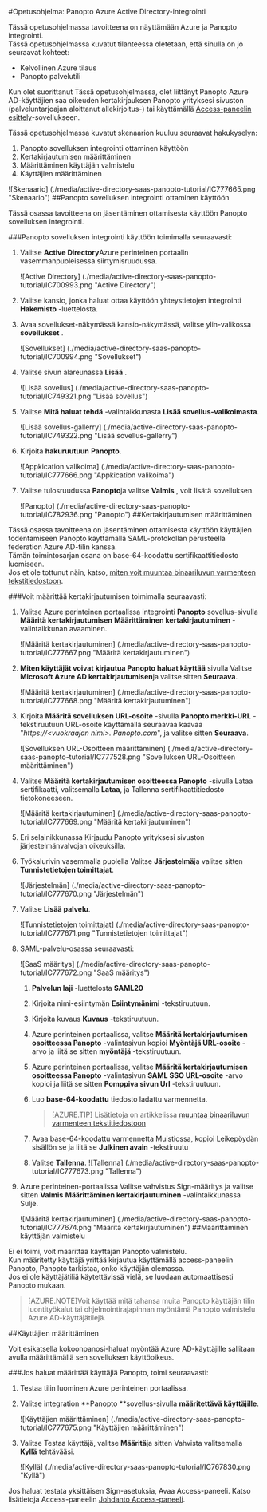 <properties 
    pageTitle="Opetusohjelma: Azure Active Directory-integrointi Panopto | Microsoft Azure" 
    description="Opettele käyttämään Panopto Azure Active Directory-hakemistosta käyttöön kertakirjautumisen, automaattinen valmistelu ja lisää!" 
    services="active-directory" 
    authors="jeevansd"  
    documentationCenter="na" 
    manager="femila"/>
<tags 
    ms.service="active-directory" 
    ms.devlang="na" 
    ms.topic="article" 
    ms.tgt_pltfrm="na" 
    ms.workload="identity" 
    ms.date="09/29/2016" 
    ms.author="jeedes" />

#<a name="tutorial-azure-active-directory-integration-with-panopto"></a>Opetusohjelma: Panopto Azure Active Directory-integrointi
  
Tässä opetusohjelmassa tavoitteena on näyttämään Azure ja Panopto integrointi.  
Tässä opetusohjelmassa kuvatut tilanteessa oletetaan, että sinulla on jo seuraavat kohteet:

-   Kelvollinen Azure tilaus
-   Panopto palvelutili
  
Kun olet suorittanut Tässä opetusohjelmassa, olet liittänyt Panopto Azure AD-käyttäjien saa oikeuden kertakirjauksen Panopto yrityksesi sivuston (palveluntarjoajan aloittanut allekirjoitus-) tai käyttämällä [Access-paneelin esittely](active-directory-saas-access-panel-introduction.md)-sovellukseen.
  
Tässä opetusohjelmassa kuvatut skenaarion kuuluu seuraavat hakukyselyn:

1.  Panopto sovelluksen integrointi ottaminen käyttöön
2.  Kertakirjautumisen määrittäminen
3.  Määrittäminen käyttäjän valmistelu
4.  Käyttäjien määrittäminen

![Skenaario] (./media/active-directory-saas-panopto-tutorial/IC777665.png "Skenaario")
##<a name="enabling-the-application-integration-for-panopto"></a>Panopto sovelluksen integrointi ottaminen käyttöön
  
Tässä osassa tavoitteena on jäsentäminen ottamisesta käyttöön Panopto sovelluksen integrointi.

###<a name="to-enable-the-application-integration-for-panopto-perform-the-following-steps"></a>Panopto sovelluksen integrointi käyttöön toimimalla seuraavasti:

1.  Valitse **Active Directory**Azure perinteinen portaalin vasemmanpuoleisessa siirtymisruudussa.

    ![Active Directory] (./media/active-directory-saas-panopto-tutorial/IC700993.png "Active Directory")

2.  Valitse kansio, jonka haluat ottaa käyttöön yhteystietojen integrointi **Hakemisto** -luettelosta.

3.  Avaa sovellukset-näkymässä kansio-näkymässä, valitse ylin-valikossa **sovellukset** .

    ![Sovellukset] (./media/active-directory-saas-panopto-tutorial/IC700994.png "Sovellukset")

4.  Valitse sivun alareunassa **Lisää** .

    ![Lisää sovellus] (./media/active-directory-saas-panopto-tutorial/IC749321.png "Lisää sovellus")

5.  Valitse **Mitä haluat tehdä** -valintaikkunasta **Lisää sovellus-valikoimasta**.

    ![Lisää sovellus-gallerry] (./media/active-directory-saas-panopto-tutorial/IC749322.png "Lisää sovellus-gallerry")

6.  Kirjoita **hakuruutuun** **Panopto**.

    ![Appkication valikoima] (./media/active-directory-saas-panopto-tutorial/IC777666.png "Appkication valikoima")

7.  Valitse tulosruudussa **Panopto**ja valitse **Valmis** , voit lisätä sovelluksen.

    ![Panopto] (./media/active-directory-saas-panopto-tutorial/IC782936.png "Panopto")
##<a name="configuring-single-sign-on"></a>Kertakirjautumisen määrittäminen
  
Tässä osassa tavoitteena on jäsentäminen ottamisesta käyttöön käyttäjien todentamiseen Panopto käyttämällä SAML-protokollan perusteella federation Azure AD-tilin kanssa.  
Tämän toimintosarjan osana on base-64-koodattu sertifikaattitiedosto luomiseen.  
Jos et ole tottunut näin, katso, [miten voit muuntaa binaariluvun varmenteen tekstitiedostoon](http://youtu.be/PlgrzUZ-Y1o).

###<a name="to-configure-single-sign-on-perform-the-following-steps"></a>Voit määrittää kertakirjautumisen toimimalla seuraavasti:

1.  Valitse Azure perinteinen portaalissa integrointi **Panopto** sovellus-sivulla **Määritä kertakirjautumisen** **Määrittäminen kertakirjautuminen** -valintaikkunan avaaminen.

    ![Määritä kertakirjautuminen] (./media/active-directory-saas-panopto-tutorial/IC777667.png "Määritä kertakirjautuminen")

2.  **Miten käyttäjät voivat kirjautua Panopto haluat käyttää** sivulla Valitse **Microsoft Azure AD kertakirjautumisen**ja valitse sitten **Seuraava**.

    ![Määritä kertakirjautuminen] (./media/active-directory-saas-panopto-tutorial/IC777668.png "Määritä kertakirjautuminen")

3.  Kirjoita **Määritä sovelluksen URL-osoite** -sivulla **Panopto merkki-URL** -tekstiruutuun URL-osoite käyttämällä seuraavaa kaavaa "*https://\<vuokraajan nimi\>. Panopto.com*", ja valitse sitten **Seuraava**.

    ![Sovelluksen URL-Osoitteen määrittäminen] (./media/active-directory-saas-panopto-tutorial/IC777528.png "Sovelluksen URL-Osoitteen määrittäminen")

4.  Valitse **Määritä kertakirjautumisen osoitteessa Panopto** -sivulla Lataa sertifikaatti, valitsemalla **Lataa**, ja Tallenna sertifikaattitiedosto tietokoneeseen.

    ![Määritä kertakirjautuminen] (./media/active-directory-saas-panopto-tutorial/IC777669.png "Määritä kertakirjautuminen")

5.  Eri selainikkunassa Kirjaudu Panopto yrityksesi sivuston järjestelmänvalvojan oikeuksilla.

6.  Työkalurivin vasemmalla puolella Valitse **Järjestelmä**ja valitse sitten **Tunnistetietojen toimittajat**.

    ![Järjestelmän] (./media/active-directory-saas-panopto-tutorial/IC777670.png "Järjestelmän")

7.  Valitse **Lisää palvelu**.

    ![Tunnistetietojen toimittajat] (./media/active-directory-saas-panopto-tutorial/IC777671.png "Tunnistetietojen toimittajat")

8.  SAML-palvelu-osassa seuraavasti:

    ![SaaS määritys] (./media/active-directory-saas-panopto-tutorial/IC777672.png "SaaS määritys")

    1.  **Palvelun laji** -luettelosta **SAML20**
    2.  Kirjoita nimi-esiintymän **Esiintymänimi** -tekstiruutuun.
    3.  Kirjoita kuvaus **Kuvaus** -tekstiruutuun.
    4.  Azure perinteinen portaalissa, valitse **Määritä kertakirjautumisen osoitteessa Panopto** -valintasivun kopioi **Myöntäjä URL-osoite** -arvo ja liitä se sitten **myöntäjä** -tekstiruutuun.
    5.  Azure perinteinen portaalissa, valitse **Määritä kertakirjautumisen osoitteessa Panopto** -valintasivun **SAML SSO URL-osoite** -arvo kopioi ja liitä se sitten **Pomppiva sivun Url** -tekstiruutuun.
    6.  Luo **base-64-koodattu** tiedosto ladattu varmennetta.  

        >[AZURE.TIP] Lisätietoja on artikkelissa [muuntaa binaariluvun varmenteen tekstitiedostoon](http://youtu.be/PlgrzUZ-Y1o)

    7.  Avaa base-64-koodattu varmennetta Muistiossa, kopioi Leikepöydän sisällön se ja liitä se **Julkinen avain** -tekstiruutu
    8.  Valitse **Tallenna**.
        ![Tallenna] (./media/active-directory-saas-panopto-tutorial/IC777673.png "Tallenna")

9.  Azure perinteinen-portaalissa Valitse vahvistus Sign-määritys ja valitse sitten **Valmis** **Määrittäminen kertakirjautuminen** -valintaikkunassa Sulje.

    ![Määritä kertakirjautuminen] (./media/active-directory-saas-panopto-tutorial/IC777674.png "Määritä kertakirjautuminen")
##<a name="configuring-user-provisioning"></a>Määrittäminen käyttäjän valmistelu
  
Ei ei toimi, voit määrittää käyttäjän Panopto valmistelu.  
Kun määritetty käyttäjä yrittää kirjautua käyttämällä access-paneelin Panopto, Panopto tarkistaa, onko käyttäjän olemassa.  
Jos ei ole käyttäjätiliä käytettävissä vielä, se luodaan automaattisesti Panopto mukaan.

>[AZURE.NOTE]Voit käyttää mitä tahansa muita Panopto käyttäjän tilin luontityökalut tai ohjelmointirajapinnan myöntämä Panopto valmistelu Azure AD-käyttäjätilejä.

##<a name="assigning-users"></a>Käyttäjien määrittäminen
  
Voit esikatsella kokoonpanosi-haluat myöntää Azure AD-käyttäjille sallitaan avulla määrittämällä sen sovelluksen käyttöoikeus.

###<a name="to-assign-users-to-panopto-perform-the-following-steps"></a>Jos haluat määrittää käyttäjiä Panopto, toimi seuraavasti:

1.  Testaa tilin luominen Azure perinteinen portaalissa.

2.  Valitse integration **Panopto **sovellus-sivulla **määritettävä käyttäjille**.

    ![Käyttäjien määrittäminen] (./media/active-directory-saas-panopto-tutorial/IC777675.png "Käyttäjien määrittäminen")

3.  Valitse Testaa käyttäjä, valitse **Määritä**ja sitten Vahvista valitsemalla **Kyllä** tehtävääsi.

    ![Kyllä] (./media/active-directory-saas-panopto-tutorial/IC767830.png "Kyllä")
  
Jos haluat testata yksittäisen Sign-asetuksia, Avaa Access-paneeli. Katso lisätietoja Access-paneelin [Johdanto Access-paneeli](active-directory-saas-access-panel-introduction.md).